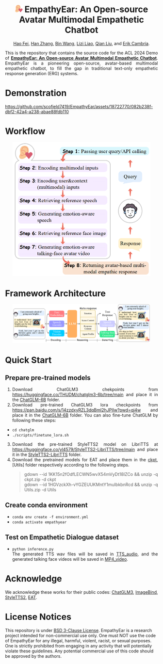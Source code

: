 <div align="center">

# <img src="figures/listening.png" style="width: 5%">  EmpathyEar: An Open-source Avatar Multimodal Empathetic Chatbot

[Hao Fei](http://haofei.vip/), [Han Zhang](#),  [Bin Wang](#),  [Lizi Liao](https://liziliao.github.io/), 
[Qian Liu](https://profiles.auckland.ac.nz/liu-qian/), and [Erik Cambria](https://sentic.net/).


</div>
<div align="justify">


This is the repository that contains the source code for the ACL 2024 Demo of [**EmpathyEar: An Open-source Avatar Multimodal Empathetic Chatbot**](https://arxiv.org/abs/2406.15177).
EmpathyEar is a pioneering open-source, avatar-based multimodal empathetic chatbot, to fill the gap in traditional text-only empathetic response generation (ERG) systems.    





# Demonstration



https://github.com/scofield7419/EmpathyEar/assets/18722770/082b238f-dbf2-42a4-a238-abae88fdb110




# Workflow

<p align="center" width="60%">
<a target="_blank"><img src="figures/workflow.png" alt="EmpathyEar" style="width: 90%; min-width: 200px; display: block; margin: auto;"></a>
</p>




# Framework Architecture

<p align="center" width="100%">
<a target="_blank"><img src="figures/framework.png" alt="EmpathyEar" style="width: 90%; min-width: 200px; display: block; margin: auto;"></a>
</p>





# Quick Start

## Prepare pre-trained models
 1. Download ChatGLM3 chekpoints from <https://huggingface.co/THUDM/chatglm3-6b/tree/main> and place it in the [ChatGLM-6B](chatglm/chatglm-6b-base) folder.
 2. Download pre-trained ChatGLM3 lora checkpoints from <https://pan.baidu.com/s/14zzdxyRZL3dqBmI2hJPlIw?pwd=qj4w> and place it in the [ChatGLM-6B](chatglm/chatglm-6b-base) folder. You can also fine-tune ChatGLM by following these steps:
- ```cd chatglm```
- ```./scripts/finetune_lora.sh```

 3. Download the pre-trained StyleTTS2 model on LibriTTS at <https://huggingface.co/yl4579/StyleTTS2-LibriTTS/tree/main> and place it in the [StyleTTS2-LibriTTS](StyleTTS2/StyleTTS2-LibriTTS) folder.
 4. Download the pretrained models for EAT and place them in the [ckpt](EAT/ckpt),[Utils] folder respectively according to the following steps.
    >gdown --id 1KK15n2fOdfLECWN5wvX54mVyDt18IZCo && unzip -q ckpt.zip -d ckpt  
    >gdown --id 1HGVzckXh-vYGZEUUKMntY1muIbkbnRcd && unzip -q Utils.zip -d Utils

## Create conda environment
- ```conda env create -f environment.yml```
- ```conda activate empathyear```

## Test on Empathetic Dialogue dataset
- ```python inference.py```  
The generated TTS wav files will be saved in [TTS_audio](TTS_results), and the generated talking face videos will be saved in [MP4_video](MP4_results).








# Acknowledge
We acknowledge these works for their public codes: 
[ChatGLM3](https://huggingface.co/google/flan-t5-xxl), 
[ImageBind](https://github.com/facebookresearch/ImageBind), 
[StyleTTS2](https://github.com/ZET-Speech/ZET-Speech-Demo), 
[EAT](https://github.com/yuangan/EAT_code).
</div>




# License Notices
This repository is under [BSD 3-Clause License](LICENSE.txt).
EmpathyEar is a research project intended for non-commercial use only. 
One must NOT use the code of EmpathyEar for any illegal, harmful, violent, racist, or sexual purposes. 
One is strictly prohibited from engaging in any activity that will potentially violate these guidelines.
Any potential commercial use of this code should be approved by the authors.



